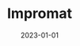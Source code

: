 ---
title: Impromat
description: Improvisational theatre app for workshop planning.
date: 2023-01-01

coverImage: cover-static.png
coverImageDynamic: cover-static.png

platforms:
  - desktop
  - mobile

sourceUrl: https://github.com/marcoklein/impromat
urls:
- url: https://marcoklein.github.io/impromat/
  text: Open App
  icon: fas fa-info-circle
---